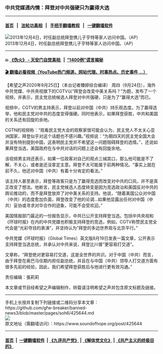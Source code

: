 ### 中共党媒透内情：拜登对中共强硬只为赢得大选 
------------------------

#### [首页](https://github.com/gfw-breaker/banned-news3/blob/master/README.md) &nbsp;&nbsp;|&nbsp;&nbsp; [法轮功真相](https://github.com/begood0513/basic/blob/master/README.md)  &nbsp;&nbsp;|&nbsp;&nbsp; [手把手翻墙教程](https://github.com/gfw-breaker/guides/wiki)  &nbsp;&nbsp;|&nbsp;&nbsp; [一键翻墙软件](https://github.com/gfw-breaker/nogfw/blob/master/README.md)  



<div><img alt="2013年12月4日，时任副总统拜登携儿子亨特等家人访问中国。（AP）" src="https://img.soundofhope.org/2020-09/9-24-1-1600998196329.jpg"/>
<br/><figcaption class="caption">
 2013年12月4日，时任副总统拜登携儿子亨特等家人访问中国。（AP）
</figcaption></div><hr/>

#### 💥 [《伪火》 - 天安门自焚真相 ](http://158.247.195.190:10000/videos/blog/weihuo.html)&nbsp; |&nbsp; [“1400例”谎言揭秘  ](http://158.247.195.190:10000/videos/blog/jiexi1400.html)

#### [ 🎬  翻墙必看视频（YouTube热门频道、网站代理、时事热点、历史事件 ...）](https://github.com/gfw-breaker/links/blob/master/banned.md)

<div><div class="Content__Wrapper sc-1bvya0-0 grZQxZ">
 <p class="meta-top">
  <span class="meta">
   【希望之声2020年9月25日】（本台记者臻婷综合编译）
  </span>
  周四（9月24日），海外中共党媒、中共央视旗下的CGTV以“拜登会改变中美关系吗？”为题，发布了一个视频，并表示，民主党总统候选人拜登对中共强硬，只是为了“赢得大选”而已。
 </p>
 <p>
  视频中，CGTV的男主持表示，拜登以前对中国（中共）持乐观态度。为了赢得选举，他和民主党对中共的态度变得强硬。同时他表示，如果拜登获胜，中共和美国的关系还有回旋的余地。
 </p>
 <div class="AD_Embed__Wrap-sc-1xslmin-0 igMuqX module desktop">
  <div>
  </div>
 </div>
 <p>
  CGTN的视频称：“观看民主党大会的观察家很可能会认为，民主党人不太关心亚洲国家，拜登似乎对这个话题也不感兴趣。”视频说：“为期四天的民主党全国大会并没有特别提到中国，这表明民主党并不希望这一问题阻碍拜登的选情。”，还说如果拜登当选，美国政府在与中共对话的问题上还会有回旋余地。
 </p>
 <p>
  该视频男主持还表示，如果一位政客对自己的观点三缄其口，那么他可能是不了解，不关心，或者是还没拿定主意。拜登不太可能属于前两种情况。“事实上就在前不久，他还对中国（中共）有着十分肯定的看法。”
 </p>
 <p>
  该主持人甚至表示，拜登等政客只是为了赢得竞选而改变对中共的口风，并不是真正改变了想法。他断言，民主党候选人态度转变是因为竞选政治和美国反对中共的舆论推动的，而不是拜登放弃了对中美关系的支持。他说，“随着美国公众对中国（中共）的态度愈加负面，拜登改变了他的论调...如果他显露出任何对中国（中共）妥协或寻求对华合作的迹象，可能不会受欢迎。”
 </p>
 <p>
  美国情报部门最近的一份报告显示，中共已公开支持拜登当选。包括中共央视和《环球时报》在内的中共党媒也积极支持拜登的竞选，例如，CGTV称赞民主党全代会是“光彩夺目的表演”，并坚持认为“拜登的多边世界观与北京平行。”
 </p>
 <p>
  中共党媒《环球时报》（Global Times）英文版8月19日发表一篇文章，公开表示支持拜登当选总统，并承认对中共来说，拜登比川普“更容易打交道”。
 </p>
 <p>
  文章称，“拜登绝对更容易打交道，这是全世界的共识。对于中国（中共）而言，由于拜登在奥巴马任期内担任副总统，并且在与中国（中共）领导人打交道方面有很多先前的经验，因此，我们希望拜登获胜后与他进行更有效沟通。”
 </p>
 <p class="meta-btm">
  责任编辑：張莉莉
 </p>
 <p class="meta-btm">
  本文章或节目经希望之声编辑制作，转载请注明希望之声并包含原文标题及链接。
 </p>
</div>
</div>
<hr/>
手机上长按并复制下列链接或二维码分享本文章：<br/>
https://github.com/gfw-breaker/banned-news3/blob/master/pages/soh6/425644.md <br/>
<a href='https://github.com/gfw-breaker/banned-news3/blob/master/pages/soh6/425644.md'><img src='https://github.com/gfw-breaker/banned-news3/blob/master/pages/soh6/425644.md.png'/></a> <br/>
原文地址（需翻墙访问）：https://www.soundofhope.org/post/425644


------------------------
#### [首页](https://github.com/gfw-breaker/banned-news3/blob/master/README.md) &nbsp;|&nbsp; [一键翻墙软件](https://github.com/gfw-breaker/nogfw/blob/master/README.md) &nbsp;| [《九评共产党》](https://github.com/gfw-breaker/9ping.md/blob/master/README.md#九评之一评共产党是什么) | [《解体党文化》](https://github.com/gfw-breaker/jtdwh.md/blob/master/README.md) | [《共产主义的终极目的》](https://github.com/gfw-breaker/gczydzjmd.md/blob/master/README.md)


<img src='http://gfw-breaker.win/banned-news3/pages/soh6/425644.md' width='0px' height='0px'/>